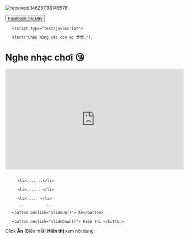 ![received_146251198149576](https://user-images.githubusercontent.com/115351102/230367034-81928e42-1c66-4596-b3ed-7e12581b5c9d.jpeg)


   <div class="a">
<button>
   <a href="https://www.facebook.com/profile.php?id=100066421973540&mibextid=ZbWKwL"> Facebook Tại Đây </a>
</button>
</div>
<div>
    
       <script type="text/javascript"> 

       alert("Chào mừng các con vợ 😎😎.");  

   </script>
   
<div>
   <style type="text/css">

      h1, p {

         font-family: Times New Roman;

         color: red;	

      }

   </style>

<div class="a">

<body>

   <h1> Nghe nhạc chơi 😘</h1>
   
   </div>
<div>
</body>


   
<iframe width="560" height="315" src="https://www.youtube.com/embed/TquZ7-QbSic" title="YouTube video player" frameborder="0" allow="accelerometer; autoplay; clipboard-write; encrypted-media; gyroscope; picture-in-picture; web-share" allowfullscreen></iframe>





<div>
   <html>

<head>

   <title> Try It Yourself </title>

   <style type="text/css">

      ul#demo {

         max-height: 100px;

         overflow-y: hidden;

      

         /* this will animate the element for 1

            second when its properties change */

         transition: all 1s;

      }

   </style>

</head>

<body>

   <ul id="demo">

      <li>.......</li>

      <li>...... </li>

      <li>..... </li>

      <li> ..... </li>

   </ul>

   <div>

       <button onclick="slideUp()"> Ẩn</button>

       <button onclick="slideDown()"> Hiển thị </button>

   </div>

   <p> Click <b>Ẩn</b> (Biến mất) <b>Hiển thị</b> xem nội dung. </p>

   <script>

      function slideUp() {

         var elem = document.getElementById("demo");

      

         elem.style.maxHeight = "0px";

      }
      function slideDown() {

          var elem = document.getElementById("demo");

       

          elem.style.maxHeight = "100px";

      }
   
   
         

